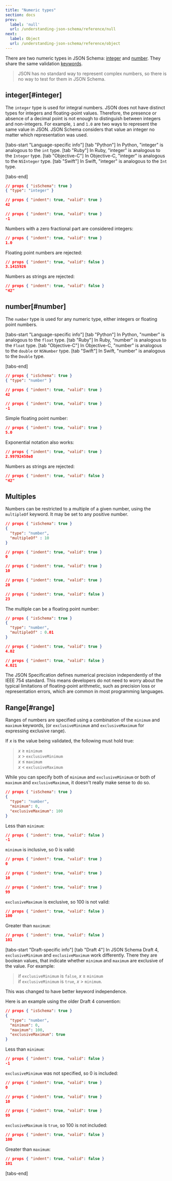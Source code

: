 ```yaml
---
title: "Numeric types"
section: docs
prev: 
  label: 'null'
  url: /understanding-json-schema/reference/null
next: 
  label: Object
  url: /understanding-json-schema/reference/object
---
```


<Keywords label="single: integer single: number single: types; numeric" />

There are two numeric types in JSON Schema: [integer](#integer) and [number](#number).
They share the same validation [keywords](../../learn/glossary#keyword).

> JSON has no standard way to represent complex numbers, so there is no
way to test for them in JSON Schema.

## integer[#integer]

The `integer` type is used for integral numbers. JSON does not have
distinct types for integers and floating-point values. Therefore, the
presence or absence of a decimal point is not enough to distinguish
between integers and non-integers. For example, `1` and `1.0` are two
ways to represent the same value in JSON. JSON Schema considers that
value an integer no matter which representation was used.

[tabs-start "Language-specific info"]
[tab "Python"]
In Python, "integer" is analogous to the `int` type.
[tab "Ruby"]
In Ruby, "integer" is analogous to the `Integer` type.
[tab "Objective-C"]
In Objective-C, "integer" is analogous to the `NSInteger` type.
[tab "Swift"]
In Swift, "integer" is analogous to the `Int` type.

[tabs-end]

```json
// props { "isSchema": true }
{ "type": "integer" }
```
```json
// props { "indent": true, "valid": true }
42
```
```json
// props { "indent": true, "valid": true }
-1
```
Numbers with a zero fractional part are considered integers:

```json
// props { "indent": true, "valid": true }
1.0
```
Floating point numbers are rejected:

```json
// props { "indent": true, "valid": false }
3.1415926
```
Numbers as strings are rejected:

```json
// props { "indent": true, "valid": false }
"42"
```

## number[#number]

The `number` type is used for any numeric type, either integers or
floating point numbers.

<Keywords label="single: multipleOf single: number; multiple of" />

[tabs-start "Language-specific info"]
[tab "Python"]
In Python, "number" is analogous to the `float` type.
[tab "Ruby"]
In Ruby, "number" is analogous to the `Float` type.
[tab "Objective-C"]
In Objective-C, "number" is analogous to the `double` or `NSNumber` type.
[tab "Swift"]
In Swift, "number" is analogous to the `Double` type.

[tabs-end]

```json
// props { "isSchema": true }
{ "type": "number" }
```
```json
// props { "indent": true, "valid": true }
42
```
```json
// props { "indent": true, "valid": true }
-1
```
Simple floating point number:

```json
// props { "indent": true, "valid": true }
5.0
```
Exponential notation also works:

```json
// props { "indent": true, "valid": true }
2.99792458e8
```
Numbers as strings are rejected:

```json
// props { "indent": true, "valid": false }
"42"
```

<Keywords label="single: multipleOf single: number; multiple of" />

## Multiples

Numbers can be restricted to a multiple of a given number, using the
`multipleOf` keyword. It may be set to any positive number.

```json
// props { "isSchema": true }
{
  "type": "number",
  "multipleOf" : 10
}
```
```json
// props { "indent": true, "valid": true }
0
```
```json
// props { "indent": true, "valid": true }
10
```
```json
// props { "indent": true, "valid": true }
20
```
```json
// props { "indent": true, "valid": false }
23
```

The multiple can be a floating point number:

```json
// props { "isSchema": true }
{
  "type": "number",
  "multipleOf" : 0.01
}
```
```json
// props { "indent": true, "valid": true }
4.02
```
```json
// props { "indent": true, "valid": false }
4.021
```

<Infobox label="Note"> The JSON Specification defines numerical precision independently of the IEEE 754 standard. This means developers do not need to worry about the typical limitations of floating-point arithmetic, such as precision loss or representation errors, which are common in most programming languages. </Infobox>

<Keywords label="single: number; range single: maximum single: exclusiveMaximum single: minimum single: exclusiveMinimum" />

## Range[#range]

Ranges of numbers are specified using a combination of the `minimum` and
`maximum` keywords, (or `exclusiveMinimum` and `exclusiveMaximum` for
expressing exclusive range).

If *x* is the value being validated, the following must hold true:

> *x* ≥ `minimum`  
> *x* \> `exclusiveMinimum`  
> *x* ≤ `maximum`  
> *x* \< `exclusiveMaximum`

While you can specify both of `minimum` and `exclusiveMinimum` or both
of `maximum` and `exclusiveMaximum`, it doesn\'t really make sense to do
so.

```json
// props { "isSchema": true }
{
  "type": "number",
  "minimum": 0,
  "exclusiveMaximum": 100
}
```
Less than `minimum`:

```json
// props { "indent": true, "valid": false }
-1
```
`minimum` is inclusive, so 0 is valid:

```json
// props { "indent": true, "valid": true }
0
```
```json
// props { "indent": true, "valid": true }
10
```
```json
// props { "indent": true, "valid": true }
99
```
`exclusiveMaximum` is exclusive, so 100 is not valid:

```json
// props { "indent": true, "valid": false }
100
```
Greater than `maximum`:

```json
// props { "indent": true, "valid": false }
101
```

[tabs-start "Draft-specific info"]
[tab "Draft 4"]
In JSON Schema Draft 4, `exclusiveMinimum` and `exclusiveMaximum` work
differently. There they are boolean values, that indicate whether
`minimum` and `maximum` are exclusive of the value. For example:

> if `exclusiveMinimum` is `false`, *x* ≥ `minimum`  
> if `exclusiveMinimum` is `true`, *x* > `minimum`.

This was changed to have better keyword independence.  
  
Here is an example using the older Draft 4 convention:

```json
// props { "isSchema": true }
{
  "type": "number",
  "minimum": 0,
  "maximum": 100,
  "exclusiveMaximum": true
}
```
Less than `minimum`:
```json
// props { "indent": true, "valid": false }
-1
```
`exclusiveMinimum` was not specified, so 0 is included:

```json
// props { "indent": true, "valid": true }
0
```
```json
// props { "indent": true, "valid": true }
10
```
```json
// props { "indent": true, "valid": true }
99
```
`exclusiveMaximum` is `true`, so 100 is not included:

```json
// props { "indent": true, "valid": false }
100
```
Greater than `maximum`:

```json
// props { "indent": true, "valid": false }
101
```

[tabs-end]
